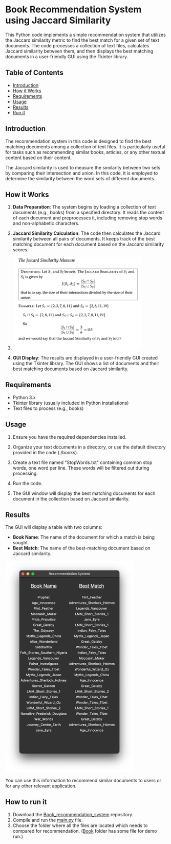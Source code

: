# Book Recommendation System using Jaccard Similarity

This Python code implements a simple recommendation system that utilizes the Jaccard similarity metric to find the best match for a given set of text documents. The code processes a collection of text files, calculates Jaccard similarity between them, and then displays the best matching documents in a user-friendly GUI using the Tkinter library.

## Table of Contents

- [Introduction](#introduction)
- [How it Works](#how-it-works)
- [Requirements](#requirements)
- [Usage](#usage)
- [Results](#results)
- [Run it](#How-to-run-it)

## Introduction

The recommendation system in this code is designed to find the best matching documents among a collection of text files. It is particularly useful for tasks such as recommending similar books, articles, or any other textual content based on their content.

The Jaccard similarity is used to measure the similarity between two sets by comparing their intersection and union. In this code, it is employed to determine the similarity between the word sets of different documents.

## How it Works

1. **Data Preparation**: The system begins by loading a collection of text documents (e.g., books) from a specified directory. It reads the content of each document and preprocesses it, including removing stop words and non-alphabetic characters.

2. **Jaccard Similarity Calculation**: The code then calculates the Jaccard similarity between all pairs of documents. It keeps track of the best matching document for each document based on the Jaccard similarity scores.
3. <img src="https://github.com/GurpreetSingh97/Book_recommendation_system/blob/main/screenshots/algo.png" alt="alt text" width="400" height="whatever">

4. **GUI Display**: The results are displayed in a user-friendly GUI created using the Tkinter library. The GUI shows a list of documents and their best matching documents based on Jaccard similarity.

## Requirements

- Python 3.x
- Tkinter library (usually included in Python installations)
- Text files to process (e.g., books)

## Usage

1. Ensure you have the required dependencies installed.

2. Organize your text documents in a directory, or use the default directory provided in the code (./books).

3. Create a text file named "StopWords.txt" containing common stop words, one word per line. These words will be filtered out during processing.

4. Run the code.

5. The GUI window will display the best matching documents for each document in the collection based on Jaccard similarity.

## Results

The GUI will display a table with two columns:

- **Book Name**: The name of the document for which a match is being sought.
- **Best Match**: The name of the best-matching document based on Jaccard similarity.

<img src="https://github.com/GurpreetSingh97/Book_recommendation_system/blob/main/screenshots/output.png" alt="alt text" width="400" height="whatever">  

You can use this information to recommend similar documents to users or for any other relevant application.


## How to run it
1. Download the [Book_recommendation_system](https://github.com/GurpreetSingh97/Book_recommendation_system) repository.  
2.  Compile and run the [main.py](https://github.com/GurpreetSingh97/Book_recommendation_system) file.  
3.  Choose the folder where all the files are located which needs to compared for recommendation. ([Book](https://github.com/GurpreetSingh97/Book_recommendation_system/tree/main/books) folder has some file for demo run.)
